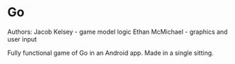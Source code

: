 # Go

Authors:
Jacob Kelsey - game model logic
Ethan McMichael - graphics and user input

Fully functional game of Go in an Android app. Made in a single sitting.
